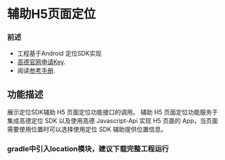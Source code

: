 # 辅助H5页面定位

### 前述
- 工程基于Android 定位SDK实现
- [高德官网申请Key](http://lbs.amap.com/dev/#/).
- 阅读[参考手册](http://a.amap.com/lbs/static/unzip/Android_Location_Doc/index.html).

## 功能描述 ##
展示定位SDK辅助 H5 页面定位功能接口的调用。
辅助 H5 页面定位功能服务于集成高德定位 SDK 以及使用高德 Javascript-Api 实现 H5 页面的 App，当页面需要使用位置时可以选择使用定位 SDK 辅助提供位置信息。

### gradle中引入location模块，建议下载完整工程运行 ###
